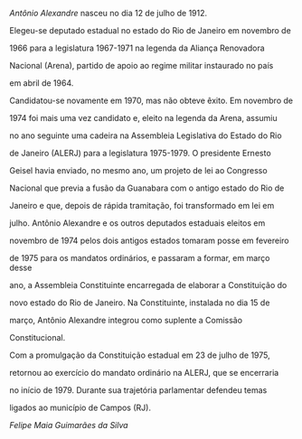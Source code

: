 

*Antônio Alexandre* nasceu no dia 12 de julho de 1912.



Elegeu-se deputado estadual no estado do Rio de Janeiro em novembro de

1966 para a legislatura 1967-1971 na legenda da Aliança Renovadora

Nacional (Arena), partido de apoio ao regime militar instaurado no país

em abril de 1964.



Candidatou-se novamente em 1970, mas não obteve êxito. Em novembro de

1974 foi mais uma vez candidato e, eleito na legenda da Arena, assumiu

no ano seguinte uma cadeira na Assembleia Legislativa do Estado do Rio

de Janeiro (ALERJ) para a legislatura 1975-1979. O presidente Ernesto

Geisel havia enviado, no mesmo ano, um projeto de lei ao Congresso

Nacional que previa a fusão da Guanabara com o antigo estado do Rio de

Janeiro e que, depois de rápida tramitação, foi transformado em lei em

julho. Antônio Alexandre e os outros deputados estaduais eleitos em

novembro de 1974 pelos dois antigos estados tomaram posse em fevereiro

de 1975 para os mandatos ordinários, e passaram a formar, em março desse

ano, a Assembleia Constituinte encarregada de elaborar a Constituição do

novo estado do Rio de Janeiro. Na Constituinte, instalada no dia 15 de

março, Antônio Alexandre integrou como suplente a Comissão

Constitucional.



Com a promulgação da Constituição estadual em 23 de julho de 1975,

retornou ao exercício do mandato ordinário na ALERJ, que se encerraria

no início de 1979. Durante sua trajetória parlamentar defendeu temas

ligados ao município de Campos (RJ).



*Felipe Maia Guimarães da Silva*



